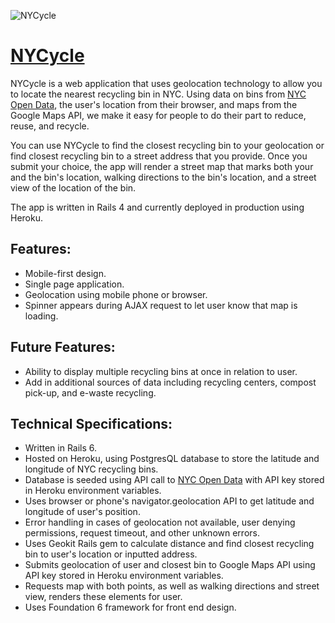 ![NYCycle](https://github.com/utahrim/Re/blob/master/app/assets/images/nycycle.png)

# [NYCycle](https://nycycle-1.herokuapp.com/) 

NYCycle is a web application that uses geolocation technology to allow you to locate the nearest recycling bin in NYC. Using data on bins from [NYC Open Data](https://nycopendata.socrata.com/), the user's location from their browser, and maps from the Google Maps API, we make it easy for people to do their part to reduce, reuse, and recycle. 

You can use NYCycle to find the closest recycling bin to your geolocation or find closest recycling bin to a street address that you provide. Once you submit your choice, the app will render a street map that marks both your and the bin's location, walking directions to the bin's location, and a street view of the location of the bin.

The app is written in Rails 4 and currently deployed in production using Heroku. 

## Features:

* Mobile-first design.
* Single page application.
* Geolocation using mobile phone or browser.
* Spinner appears during AJAX request to let user know that map is loading.

## Future Features:

* Ability to display multiple recycling bins at once in relation to user.
* Add in additional sources of data including recycling centers, compost pick-up, and e-waste recycling.

## Technical Specifications:

* Written in Rails 6.
* Hosted on Heroku, using PostgresQL database to store the latitude and longitude of NYC recycling bins.
* Database is seeded using API call to [NYC Open Data](https://nycopendata.socrata.com/) with API key stored in Heroku environment variables.
* Uses browser or phone's navigator.geolocation API to get latitude and longitude of user's position.
* Error handling in cases of geolocation not available, user denying permissions, request timeout, and other unknown errors.
* Uses Geokit Rails gem to calculate distance and find closest recycling bin to user's location or inputted address.
* Submits geolocation of user and closest bin to Google Maps API using API key stored in Heroku environment variables.
* Requests map with both points, as well as walking directions and street view, renders these elements for user.
* Uses Foundation 6 framework for front end design.
